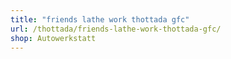 ```yaml
---
title: "friends lathe work thottada gfc"
url: /thottada/friends-lathe-work-thottada-gfc/
shop: Autowerkstatt
---
```

